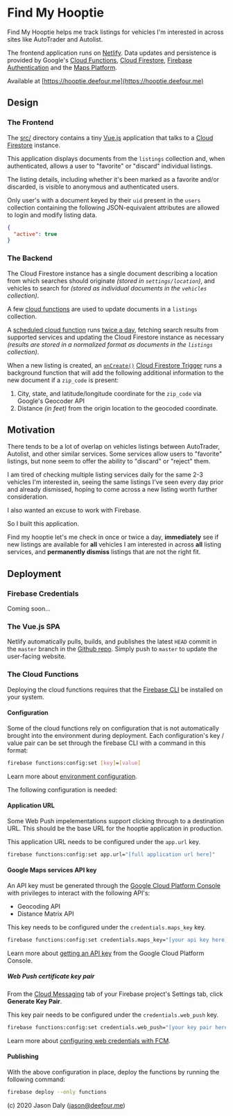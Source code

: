 
# Find My Hooptie

Find My Hooptie helps me track listings for vehicles I'm interested in across sites like AutoTrader and Autolist.

The frontend application runs on [Netlify](https://www.netlify.com). Data updates and persistence is provided by Google's [Cloud Functions](https://firebase.google.com/products/functions/),  [Cloud Firestore](https://firebase.google.com/products/firestore/), [Firebase Authentication](https://firebase.google.com/products/auth/) and the [Maps Platform](https://cloud.google.com/maps-platform/maps/).

Available at [https://hooptie.deefour.me](https://hooptie.deefour.me)

## Design

### The Frontend

The [src/](https://github.com/deefour/hooptie/tree/master/src) directory contains a tiny [Vue.js](https://www.vuejs.org) application that talks to a [Cloud Firestore](https://firebase.google.com/products/firestore/) instance.

This application displays documents from the `listings` collection and, when authenticated, allows a user to "favorite" or "discard" individual listings.

The listing details, including whether it's been marked as a favorite and/or discarded, is visible to anonymous and authenticated users.

Only user's with a document keyed by their  `uid` present in the `users` collection containing the following JSON-equivalent attributes are allowed to login and modify listing data.

```json
{
  "active": true
}
```

### The Backend

The Cloud Firestore instance has a single document describing a location from which searches should originate _(stored in `settings/location`)_, and vehicles to search for _(stored as individual documents in the `vehicles` collection)_.

A few [cloud functions](https://github.com/deefour/hooptie/tree/master/functions) are used to update documents in a `listings` collection.

A [scheduled cloud function](https://firebase.google.com/docs/functions/schedule-functions) runs [twice a day](https://github.com/deefour/hooptie/tree/master/functions/src/index.ts), fetching search results from supported services and updating the Cloud Firestore instance as necessary *(results are stored in a normalized format as documents in the `listings` collection)*.

When a new listing is created, an [`onCreate()`](https://firebase.google.com/docs/reference/functions/providers_firestore_.documentbuilder.html#on-create) [Cloud Firestore Trigger](https://firebase.google.com/docs/functions/firestore-events) runs a background function that will add the following additional information to the new document if a `zip_code` is present:

 1. City, state, and latitude/longitude coordinate for the `zip_code` via Google's Geocoder API
 2. Distance *(in feet)* from the origin location to the geocoded coordinate.


## Motivation

There tends to be a lot of overlap on vehicles listings between AutoTrader, Autolist, and other similar services. Some services allow users to "favorite" listings, but none seem to offer the ability to "discard" or "reject" them.

I am tired of checking multiple listing services daily for the same 2-3 vehicles I'm interested in, seeing the same listings I've seen every day prior and already dismissed, hoping to come across a new listing worth further consideration.

I also wanted an excuse to work with Firebase.

So I built this application.

Find my hooptie let's me check in once or twice a day, __immediately__ see if new listings are available for __all__ vehicles I am interested in across __all__ listing services, and __permanently dismiss__ listings that are not the right fit.


## Deployment

### Firebase Credentials

Coming soon...

### The Vue.js SPA

Netlify automatically pulls, builds, and publishes the latest `HEAD` commit in the `master` branch in the [Github repo](https://github.com/deefour/hooptie). Simply push to `master` to update the user-facing website.

### The Cloud Functions

Deploying the cloud functions requires that the [Firebase CLI](https://firebase.google.com/docs/cli) be installed on your system.

#### Configuration

Some of the cloud functions rely on configuration that is not automatically brought into the environment during deployment. Each configuration's key / value pair can be set through the firebase CLI with a command in this format:

```bash
firebase functions:config:set [key]=[value]
```

Learn more about [environment configuration](https://firebase.google.com/docs/functions/config-env).

The following configuration is needed:

#### Application URL

Some Web Push impelementations support clicking through to a destination URL. This should be the base URL for the hooptie application in production.

This application URL needs to be configured under the `app.url` key.

```bash
firebase functions:config:set app.url="[full application url here]"
```

#### Google Maps services API key

An API key must be generated through the [Google Cloud Platform Console](https://cloud.google.com/console/google/maps-apis/overview) with privileges to interact with the following API's:

 - Geocoding API
 - Distance Matrix API

This key needs to be configured under the `credentials.maps_key` key.

```bash
firebase functions:config:set credentials.maps_key="[your api key here]"
```

Learn more about [getting an API key](https://developers.google.com/maps/documentation/geocoding/get-api-key) from the Google Cloud Platform Console.

##### Web Push certificate key pair

From the [Cloud Messaging](https://console.firebase.google.com/u/0/project/_/settings/cloudmessaging/) tab of your Firebase project's Settings tab, click __Generate Key Pair__.

This key pair needs to be configured under the `credentials.web_push` key.

```bash
firebase functions:config:set credentials.web_push="[your key pair here]"
```

Learn more about [configuring web credentials with FCM](https://firebase.google.com/docs/cloud-messaging/js/client#configure_web_credentials_with_fcm).

#### Publishing

With the above configuration in place, deploy the functions by running the following command:

```bash
firebase deploy --only functions
```

(c) 2020 Jason Daly (jason@deefour.me)
